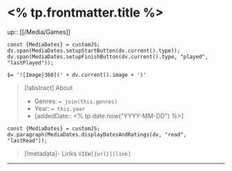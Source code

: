 # <% tp.frontmatter.title %>
up:: [[/Media/Games]]
```dataviewjs
const {MediaDates} = customJS;
dv.span(MediaDates.setupStartButton(dv.current().type));
dv.span(MediaDates.setupFinishButton(dv.current().type, "played", "lastPlayed"));
```
`$= '![Image|360](' + dv.current().image + ')'`

> [!abstract] About
>
> - Genres: `= join(this.genres)`
> - Year: `= this.year`
> - [addedDate:: <% tp.date.now("YYYY-MM-DD") %>]
>
```dataviewjs
const {MediaDates} = customJS;
dv.paragraph(MediaDates.displayDatesAndRatings(dv, "read", "lastRead"));
```

> [!metadata]- Links
> `VIEW[{url}][link]`

***
